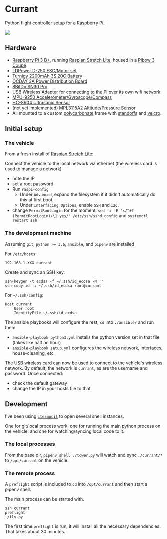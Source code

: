 # Currant

Python flight controller setup for a Raspberry Pi.

<img src="https://gitlab.com/b1tzky/currant/raw/master/image.jpg">

## Hardware

- [Raspberry Pi 3 B+](https://www.raspberrypi.org/products/raspberry-pi-3-model-b-plus/), running [Raspian Stretch Lite](https://www.raspberrypi.org/downloads/raspbian/), housed in a [Pibow 3 Coupé](https://shop.pimoroni.com/products/pibow-coupe-for-raspberry-pi-3-b-plus)
- [LDPower D-250 ESC/Motor set](https://hobbyking.com/en_us/ldpower-d250-2-multicopter-power-system-2206-1900kv-6-x-3-4-pack.html)
- [Turnigy 2200mAh 3S 20C Battery](https://hobbyking.com/en_us/turnigy-2200mah-3s-25c-lipo-pack.html)
- [OCDAY 3A Power Distribution Board](https://www.amazon.com/gp/product/B01IOHWHI8)
- [8BitDo SN30 Pro](http://www.8bitdo.com/sn30-pro-g-classic-or-sn30-pro-sn/)
- [USB Wireless Adapter](https://www.edimax.com/edimax/merchandise/merchandise_detail/data/edimax/global/wireless_adapters_n150/ew-7811un) for connecting to the Pi over its own wifi network
- [MPU-9250 Accelerometer/Gyroscope/Compass](https://www.amazon.com/gp/product/B01I1J0Z7Y)
- [HC-SR04 Ultrasonic Sensor](https://www.sparkfun.com/products/13959)
- (not yet implemented) [MPL3115A2 Altitude/Pressure Sensor](https://www.sparkfun.com/products/11084)
- All mounted to a custom [polycarbonate](https://www.amazon.com/gp/product/B000G6SJS8) frame with [standoffs](https://www.amazon.com/gp/product/B01DD07PTW) and [velcro](https://www.amazon.com/gp/product/B01JNZ4R4W).


## Initial setup

### The vehicle

From a fresh install of [Raspian Stretch Lite](https://www.raspberrypi.org/downloads/raspbian/):

Connect the vehicle to the local network via ethernet (the wireless card is used to manage a network)

- note the IP
- set a root password
- Run `raspi-config`
	- Under `Advanced`, expand the filesystem if it didn't automatically do this at first boot.
	- Under `Interfacing Options`, enable `SSH` and `I2C`.
- change `PermitRootLogin` for the moment: `sed -i -E "s/^#?(PermitRootLogin)/\1 yes/" /etc/ssh/sshd_config` and `systemctl restart ssh`


### The development machine

Assuming `git`, `python >= 3.6`, `ansible`, and `pipenv` are installed

For `/etc/hosts`:

    192.168.1.XXX currant

Create and sync an SSH key:

    ssh-keygen -t ecdsa -f ~/.ssh/id_ecdsa -N ''
    ssh-copy-id -i ~/.ssh/id_ecdsa root@currant

For `~/.ssh/config`:

    Host currant
        User root
        IdentityFile ~/.ssh/id_ecdsa

The ansible playbooks will configure the rest; `cd` into `./ansible/` and run them

- `ansible-playbook python3.yml` installs the python version set in that file (takes like half an hour)
- `ansible-playbook setup.yml` configures the wireless network, interfaces, house-cleaning, etc

The USB wireless card can now be used to connect to the vehicle's wireless network.
By default, the network is `currant`, as are the username and password.
Once connected:
- check the default gateway
- change the IP in your hosts file to that

## Development

I've been using [`itermocil`](https://github.com/TomAnthony/itermocil) to open several shell instances.

One for git/local process work, one for running the main python process on the vehicle, and one for watching/syncing local code to it.

### The local processes

From the base dir, `pipenv shell ./tower.py` will watch and sync `./currant/*` to `/opt/currant` on the vehicle.

### The remote process

A `preflight` script is included to `cd` into `/opt/currant` and then start a pipenv shell.

The main process can be started with.

    ssh currant
    preflight
    ./fly.py

The first time `preflight` is run, it will install all the necessary dependencies. That takes about 30 minutes.
